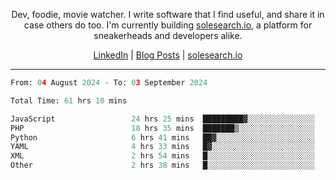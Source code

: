 <p align="center">Dev, foodie, movie watcher. I write software that I find useful, and share it in case others do too. I'm currently building <a href="https://solesearch.io">solesearch.io</a>, a platform for sneakerheads and developers alike.</p>
<p align="center">
  <a href="https://www.linkedin.com/in/peter-rauscher">LinkedIn</a>
  |
  <a href="https://dev.to/peterrauscher">Blog Posts</a>
  |
  <a href="https://solesearch.io">solesearch.io</a>
</p>
<hr/>
<!--START_SECTION:waka-->

```python
From: 04 August 2024 - To: 03 September 2024

Total Time: 61 hrs 10 mins

JavaScript                 24 hrs 25 mins  █████████▓░░░░░░░░░░░░░░░   38.28 %
PHP                        18 hrs 35 mins  ███████▒░░░░░░░░░░░░░░░░░   29.13 %
Python                     6 hrs 41 mins   ██▓░░░░░░░░░░░░░░░░░░░░░░   10.49 %
YAML                       4 hrs 33 mins   █▓░░░░░░░░░░░░░░░░░░░░░░░   07.15 %
XML                        2 hrs 54 mins   █░░░░░░░░░░░░░░░░░░░░░░░░   04.55 %
Other                      2 hrs 38 mins   █░░░░░░░░░░░░░░░░░░░░░░░░   04.14 %
```

<!--END_SECTION:waka-->
